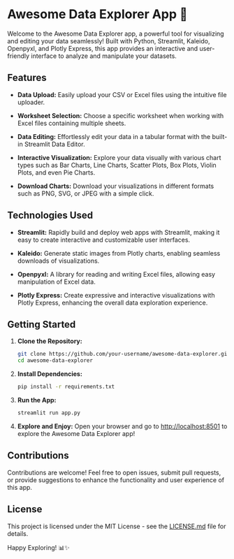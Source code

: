 # Awesome Data Explorer App 🚀

Welcome to the Awesome Data Explorer app, a powerful tool for visualizing and editing your data seamlessly! Built with Python, Streamlit, Kaleido, Openpyxl, and Plotly Express, this app provides an interactive and user-friendly interface to analyze and manipulate your datasets.

## Features

- **Data Upload:** Easily upload your CSV or Excel files using the intuitive file uploader.
  
- **Worksheet Selection:** Choose a specific worksheet when working with Excel files containing multiple sheets.

- **Data Editing:** Effortlessly edit your data in a tabular format with the built-in Streamlit Data Editor.

- **Interactive Visualization:** Explore your data visually with various chart types such as Bar Charts, Line Charts, Scatter Plots, Box Plots, Violin Plots, and even Pie Charts.

- **Download Charts:** Download your visualizations in different formats such as PNG, SVG, or JPEG with a simple click.

## Technologies Used

- **Streamlit:** Rapidly build and deploy web apps with Streamlit, making it easy to create interactive and customizable user interfaces.

- **Kaleido:** Generate static images from Plotly charts, enabling seamless downloads of visualizations.

- **Openpyxl:** A library for reading and writing Excel files, allowing easy manipulation of Excel data.

- **Plotly Express:** Create expressive and interactive visualizations with Plotly Express, enhancing the overall data exploration experience.

## Getting Started

1. **Clone the Repository:**
    ```bash
    git clone https://github.com/your-username/awesome-data-explorer.git
    cd awesome-data-explorer
    ```

2. **Install Dependencies:**
    ```bash
    pip install -r requirements.txt
    ```

3. **Run the App:**
    ```bash
    streamlit run app.py
    ```

4. **Explore and Enjoy:**
    Open your browser and go to [http://localhost:8501](http://localhost:8501) to explore the Awesome Data Explorer app!

## Contributions

Contributions are welcome! Feel free to open issues, submit pull requests, or provide suggestions to enhance the functionality and user experience of this app.

## License

This project is licensed under the MIT License - see the [LICENSE.md](LICENSE.md) file for details.

Happy Exploring! 📊✨
